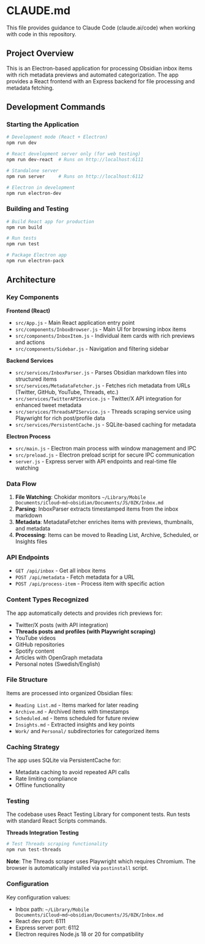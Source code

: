 # CLAUDE.md

This file provides guidance to Claude Code (claude.ai/code) when working with code in this repository.

## Project Overview

This is an Electron-based application for processing Obsidian inbox items with rich metadata previews and automated categorization. The app provides a React frontend with an Express backend for file processing and metadata fetching.

## Development Commands

### Starting the Application
```bash
# Development mode (React + Electron)
npm run dev

# React development server only (for web testing)
npm run dev-react  # Runs on http://localhost:6111

# Standalone server
npm run server     # Runs on http://localhost:6112

# Electron in development
npm run electron-dev
```

### Building and Testing
```bash
# Build React app for production
npm run build

# Run tests
npm run test

# Package Electron app
npm run electron-pack
```

## Architecture

### Key Components

**Frontend (React)**
- `src/App.js` - Main React application entry point
- `src/components/InboxBrowser.js` - Main UI for browsing inbox items
- `src/components/InboxItem.js` - Individual item cards with rich previews and actions
- `src/components/Sidebar.js` - Navigation and filtering sidebar

**Backend Services**
- `src/services/InboxParser.js` - Parses Obsidian markdown files into structured items
- `src/services/MetadataFetcher.js` - Fetches rich metadata from URLs (Twitter, GitHub, YouTube, Threads, etc.)
- `src/services/TwitterAPIService.js` - Twitter/X API integration for enhanced tweet metadata
- `src/services/ThreadsAPIService.js` - Threads scraping service using Playwright for rich post/profile data
- `src/services/PersistentCache.js` - SQLite-based caching for metadata

**Electron Process**
- `src/main.js` - Electron main process with window management and IPC
- `src/preload.js` - Electron preload script for secure IPC communication
- `server.js` - Express server with API endpoints and real-time file watching

### Data Flow

1. **File Watching**: Chokidar monitors `~/Library/Mobile Documents/iCloud~md~obsidian/Documents/JS/0ZK/Inbox.md`
2. **Parsing**: InboxParser extracts timestamped items from the inbox markdown
3. **Metadata**: MetadataFetcher enriches items with previews, thumbnails, and metadata
4. **Processing**: Items can be moved to Reading List, Archive, Scheduled, or Insights files

### API Endpoints

- `GET /api/inbox` - Get all inbox items
- `POST /api/metadata` - Fetch metadata for a URL
- `POST /api/process-item` - Process item with specific action

### Content Types Recognized

The app automatically detects and provides rich previews for:
- Twitter/X posts (with API integration)
- **Threads posts and profiles (with Playwright scraping)**
- YouTube videos
- GitHub repositories  
- Spotify content
- Articles with OpenGraph metadata
- Personal notes (Swedish/English)

### File Structure

Items are processed into organized Obsidian files:
- `Reading List.md` - Items marked for later reading
- `Archive.md` - Archived items with timestamps
- `Scheduled.md` - Items scheduled for future review
- `Insights.md` - Extracted insights and key points
- `Work/` and `Personal/` subdirectories for categorized items

### Caching Strategy

The app uses SQLite via PersistentCache for:
- Metadata caching to avoid repeated API calls
- Rate limiting compliance
- Offline functionality

### Testing

The codebase uses React Testing Library for component tests. Run tests with standard React Scripts commands.

**Threads Integration Testing**
```bash
# Test Threads scraping functionality 
npm run test-threads
```

**Note**: The Threads scraper uses Playwright which requires Chromium. The browser is automatically installed via `postinstall` script.

### Configuration

Key configuration values:
- Inbox path: `~/Library/Mobile Documents/iCloud~md~obsidian/Documents/JS/0ZK/Inbox.md`
- React dev port: 6111
- Express server port: 6112
- Electron requires Node.js 18 or 20 for compatibility